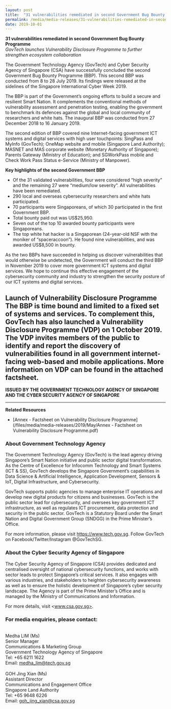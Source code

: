 ```yaml
---
layout: post
title:  "31 vulnerabilities remediated in second Government Bug Bounty Programme"
permalink: /media/media-releases/31-vulnerabilities-remediated-in-second-Government-Bug-Bounty-Programme
date: 2019-10-01
---
```


**31 vulnerabilities remediated in second Government Bug Bounty Programme**<br>
*GovTech launches Vulnerability Disclosure Programme to further strengthen ecosystem collaboration*

The Government Technology Agency (GovTech) and Cyber Security Agency of Singapore (CSA) have successfully concluded the second Government Bug Bounty Programme (BBP). This second BBP was conducted from 8 to 28 July 2019. Its findings were released at the sidelines of the Singapore International Cyber Week 2019.

The BBP is part of the Government’s ongoing efforts to build a secure and resilient Smart Nation. It complements the conventional methods of vulnerability assessment and penetration testing, enabling the government to benchmark its defences against the global and local community of researchers and white hats. The inaugural BBP was conducted from 27 December 2018 to 16 January 2019.

The second edition of BBP covered nine Internet-facing government ICT systems and digital services with high user touchpoints: SingPass and MyInfo (GovTech); OneMap website and mobile (Singapore Land Authority); MASNET and MAS corporate website (Monetary Authority of Singapore); Parents Gateway (Ministry of Education); and SGWorkPass mobile and Check Work Pass Status e-Service (Ministry of Manpower).

**Key highlights of the second Government BBP**
* Of the 31 validated vulnerabilities, four were considered “high severity” and the remaining 27 were “medium/low severity”. All vulnerabilities have been remediated.
* 290 local and overseas cybersecurity researchers and white hats participated.
* 70 participants were Singaporeans, of which 30 participated in the first Government BBP.
* Total bounty paid out was US$25,950.
* Seven out of the top 10 awarded bounty participants were Singaporeans.
* The top white hat hacker is a Singaporean (24-year-old NSF with the moniker of “spaceraccoon”). He found nine vulnerabilities, and was awarded US$8,500 in bounty.

As the two BBPs have succeeded in helping us discover vulnerabilities that would otherwise be undetected, the Government will conduct the third BBP in November 2019 to cover more government ICT systems and digital services. We hope to continue this effective engagement of the cybersecurity community and industry to strengthen the security posture of our ICT systems and digital services.

**Launch of Vulnerability Disclosure Programme**
The BBP is time bound and limited to a fixed set of systems and services. To complement this, GovTech has also launched a Vulnerability Disclosure Programme (VDP) on 1 October 2019. The VDP invites members of the public to identify and report the discovery of vulnerabilities found in all government internet-facing web-based and mobile applications. More information on VDP can be found in the attached factsheet.
---

**ISSUED BY THE GOVERNMENT TECHNOLOGY AGENCY OF SINGAPORE AND THE CYBER SECURITY AGENCY OF SINGAPORE**

---
**Related Resources**
* [Annex - Factsheet on Vulnerability Disclosure Programme](/files/media/media-releases/2019/May/Annex - Factsheet on Vulnerability Disclosure Programme.pdf)

### **About Government Technology Agency**
The Government Technology Agency (GovTech) is the lead agency driving Singapore’s Smart Nation initiative and public sector digital transformation. As the Centre of Excellence for Infocomm Technology and Smart Systems (ICT & SS), GovTech develops the Singapore Government’s capabilities in Data Science & Artificial Intelligence, Application Development, Sensors & IoT, Digital Infrastructure, and Cybersecurity.  

GovTech supports public agencies to manage enterprise IT operations and develop new digital products for citizens and businesses. GovTech is the public sector lead for cybersecurity, and oversees key government ICT infrastructure, as well as regulates ICT procurement, data protection and security in the public sector.  GovTech is a Statutory Board under the Smart Nation and Digital Government Group (SNDGG) in the Prime Minister’s Office. 

For more information, please visit <https://www.tech.gov.sg>. Follow GovTech on Facebook/Twitter/Instagram @GovTechSG.


### **About the Cyber Security Agency of Singapore**
The Cyber Security Agency of Singapore (CSA) provides dedicated and centralised oversight of national cybersecurity functions, and works with sector leads to protect Singapore’s critical services. It also engages with various industries, and stakeholders to heighten cybersecurity awareness as well as to ensure the holistic development of Singapore’s cyber security landscape. The Agency is part of the Prime Minister’s Office and is managed by the Ministry of Communications and Information.

For more details, visit <www.csa.gov.sg>.


### **For media enquiries, please contact:**
<br>Medha LIM (Ms)
<br>Senior Manager
<br>Communications & Marketing Group
<br>Government Technology Agency of Singapore
<br>Tel: +65 6211 1622
<br>Email: <medha_lim@tech.gov.sg>
<br>
<br>GOH Jing Xian (Ms)
<br>Assistant Director
<br>Communications and Engagement Office
<br>Singapore Land Authority
<br>Tel: +65 9648 6226
<br>Email: <goh_jing_xian@csa.gov.sg>
